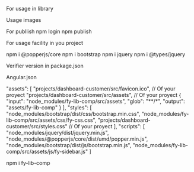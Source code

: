 For usage in library

Usage images
<img src="/assets/fy-lib-comp/img/logo.png" alt=""  >
<img src="/assets/fy-lib-comp/img/pici2.webp" alt="" >


For publlish
npm login
npm publish



For usage facility in you project

npm i @popperjs/core
npm i bootstrap
npm i jquery
npm i @types/jquery

Verifier version in package.json

Angular.json

  "assets": [
              "projects/dashboard-customer/src/favicon.ico",  // Of your proyect
              "projects/dashboard-customer/src/assets",  // Of your proyect
              {
                "input": "node_modules/fy-lib-comp/src/assets",
                "glob": "**/*",
                "output": "assets/fy-lib-comp"
              }
            ],
            "styles": [
              "node_modules/bootstrap/dist/css/bootstrap.min.css",
              "node_modules/fy-lib-comp/src/assets/css/fy-css.css",
              "projects/dashboard-customer/src/styles.css"  // Of your proyect
            ],
            "scripts": [
               "node_modules/jquery/dist/jquery.min.js",
              "node_modules/@popperjs/core/dist/umd/popper.min.js",
              "node_modules/bootstrap/dist/js/bootstrap.min.js",
              "node_modules/fy-lib-comp/src/assets/js/fy-sidebar.js"
            ]

npm i fy-lib-comp